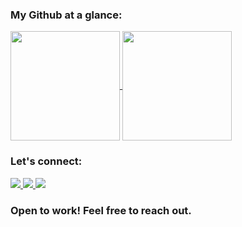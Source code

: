 ### My Github at a glance:
<a href="https://github.com/zduvall/zduvall">
<img align="center" height="175" src="https://github-readme-stats.vercel.app/api?username=zduvall&count_private=true&show_icons=true&theme=vue-dark&custom_title=My%20Stats"/>
</a>

<a href="https://github.com/zduvall/zduvall">
<img align="center" height="175" src="https://github-readme-stats.vercel.app/api/top-langs/?username=zduvall&count_private=true&theme=vue-dark&layout=compact&custom_title=Favorite%20Languages"/>
</a>

### Let's connect:
<a href="https://www.linkedin.com/in/zachary-duvall/" target="_blank">
<img src="https://img.shields.io/badge/LinkedIn-0077B5?style=for-the-badge&logo=linkedin&logoColor=white" />
</a>

<a href="https://zduvall.github.io/#" target="_blank">
<img src="https://img.shields.io/badge/My_Portfolio-FF5722?style=for-the-badge&logo=rss&logoColor=white" />
</a>

<a href="https://angel.co/u/zachary-duvall" target="_blank">
<img src="https://img.shields.io/badge/Angel_List-9933CC?style=for-the-badge&logo=AngelList&logoColor=white" />
</a>

### Open to work! Feel free to reach out.

<!-- **zduvall/zduvall** is a ✨ _special_ ✨ repository because its `README.md` (this file) appears on your GitHub profile. -->
